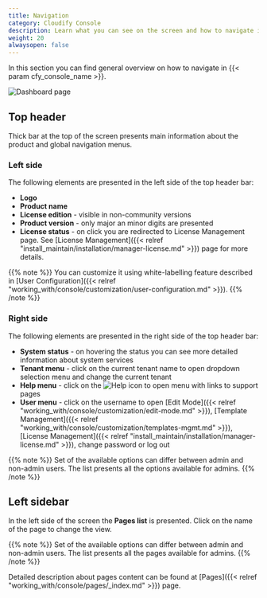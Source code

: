 ```yaml
---
title: Navigation
category: Cloudify Console
description: Learn what you can see on the screen and how to navigate in the application.
weight: 20
alwaysopen: false
---
```


In this section you can find general overview on how to navigate in {{< param cfy_console_name >}}.  

![Dashboard page]( /images/ui/pages/dashboard-page.png )


## Top header

Thick bar at the top of the screen presents main information about the product and global navigation menus.


### Left side

The following elements are presented in the left side of the top header bar:
 
* **Logo**
* **Product name**
* **License edition** - visible in non-community versions
* **Product version** - only major an minor digits are presented
* **License status** - on click you are redirected to License Management page. See [License Management]({{< relref "install_maintain/installation/manager-license.md" >}}) page for more details. 

{{% note %}}
You can customize it using white-labelling feature described in [User Configuration]({{< relref "working_with/console/customization/user-configuration.md" >}}).
{{% /note %}}


### Right side

The following elements are presented in the right side of the top header bar:

* **System status** - on hovering the status you can see more detailed information about system services
* **Tenant menu** - click on the current tenant name to open dropdown selection menu and change the current tenant  
* **Help menu** - click on the ![Help icon]( /images/ui/icons/help-icon.png ) to open menu with links to support pages 
* **User menu** - click on the username to open [Edit Mode]({{< relref "working_with/console/customization/edit-mode.md" >}}), [Template Management]({{< relref "working_with/console/customization/templates-mgmt.md" >}}), [License Management]({{< relref "install_maintain/installation/manager-license.md" >}}), change password or log out

{{% note %}}
Set of the available options can differ between admin and non-admin users. The list presents all the options available for admins.
{{% /note %}}


## Left sidebar

In the left side of the screen the **Pages list** is presented. Click on the name of the page to change the view.

{{% note %}}
Set of the available options can differ between admin and non-admin users. The list presents all the pages available for admins.
{{% /note %}}

Detailed description about pages content can be found at [Pages]({{< relref "working_with/console/pages/_index.md" >}}) page.


